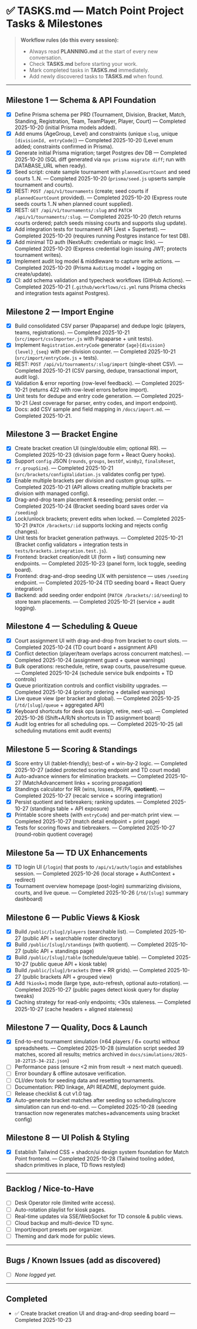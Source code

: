 # ✅ TASKS.md — Match Point Project Tasks & Milestones

> **Workflow rules (do this every session):**
> - Always read **PLANNING.md** at the start of every new conversation.
> - Check **TASKS.md** before starting your work.
> - Mark completed tasks in **TASKS.md** immediately.
> - Add newly discovered tasks to **TASKS.md** when found.

---

## Milestone 1 — Schema & API Foundation
- [x] Define Prisma schema per PRD (Tournament, Division, Bracket, Match, Standing, Registration, Team, TeamPlayer, Player, Court) — Completed 2025-10-20 (initial Prisma models added).
 - [x] Add enums (AgeGroup, Level) and constraints (unique `slug`, unique `[divisionId, entryCode]`) — Completed 2025-10-20 (Level enum added; constraints confirmed in Prisma).
- [x] Generate initial Prisma migration; target Postgres dev DB — Completed 2025-10-20 (SQL diff generated via `npx prisma migrate diff`; run with DATABASE_URL when ready).
- [x] Seed script: create sample tournament with `plannedCourtCount` and seed courts 1..N. — Completed 2025-10-20 (`prisma/seed.js` upserts sample tournament and courts).
- [x] REST: `POST /api/v1/tournaments` (create; seed courts if `plannedCourtCount` provided). — Completed 2025-10-20 (Express route seeds courts 1..N when planned count supplied).
- [x] REST: `GET /api/v1/tournaments/:slug` and `PATCH /api/v1/tournaments/:slug`. — Completed 2025-10-20 (fetch returns courts ordered; patch seeds missing courts and supports slug update).
- [x] Add integration tests for tournament API (Jest + Supertest). — Completed 2025-10-20 (requires running Postgres instance for test DB).
- [x] Add minimal TD auth (NextAuth: credentials or magic link). — Completed 2025-10-20 (Express credential login issuing JWT; protects tournament writes).
- [x] Implement audit log model & middleware to capture write actions. — Completed 2025-10-20 (Prisma `AuditLog` model + logging on create/update).
- [x] CI: add schema validation and typecheck workflows (GitHub Actions). — Completed 2025-10-21 (`.github/workflows/ci.yml` runs Prisma checks and integration tests against Postgres).

## Milestone 2 — Import Engine
- [x] Build consolidated CSV parser (Papaparse) and dedupe logic (players, teams, registrations). — Completed 2025-10-21 (`src/import/csvImporter.js` with Papaparse + unit tests).
- [x] Implement `Registration.entryCode` generator `{age}{division}{level}_{seq}` with per-division counter. — Completed 2025-10-21 (`src/import/entryCode.js` + tests).
- [x] REST: `POST /api/v1/tournaments/:slug/import` (single-sheet CSV). — Completed 2025-10-21 (CSV parsing, dedupe, transactional import, audit log).
- [x] Validation & error reporting (row-level feedback). — Completed 2025-10-21 (returns 422 with row-level errors before import).
- [x] Unit tests for dedupe and entry code generation. — Completed 2025-10-21 (Jest coverage for parser, entry codes, and import endpoint).
- [x] Docs: add CSV sample and field mapping in `/docs/import.md`. — Completed 2025-10-21.

## Milestone 3 — Bracket Engine
- [x] Create bracket creation UI (single/double elim; optional RR). — Completed 2025-10-23 (division page form + React Query hooks).
- [x] Support `config` JSON (`rounds`, `groups`, `bestOf`, `winBy2`, `finalsReset`, `rr.groupSize`). — Completed 2025-10-21 (`src/brackets/configValidation.js` validates config per type).
- [x] Enable multiple brackets per division and custom group splits. — Completed 2025-10-21 (API allows creating multiple brackets per division with managed config).
- [x] Drag-and-drop team placement & reseeding; persist order. — Completed 2025-10-24 (Bracket seeding board saves order via `/seeding`)
- [x] Lock/unlock brackets; prevent edits when locked. — Completed 2025-10-21 (`PATCH /brackets/:id` supports locking and rejects config changes).
- [x] Unit tests for bracket generation pathways. — Completed 2025-10-21 (Bracket config validators + integration tests in `tests/brackets.integration.test.js`).
- [x] Frontend: bracket creation/edit UI (form + list) consuming new endpoints. — Completed 2025-10-23 (panel form, lock toggle, seeding board).
- [x] Frontend: drag-and-drop seeding UX with persistence — uses `/seeding` endpoint. — Completed 2025-10-24 (TD seeding board + React Query integration)
- [x] Backend: add seeding order endpoint (`PATCH /brackets/:id/seeding`) to store team placements. — Completed 2025-10-21 (service + audit logging).

## Milestone 4 — Scheduling & Queue
- [x] Court assignment UI with drag-and-drop from bracket to court slots. — Completed 2025-10-24 (TD court board + assignment API)
- [x] Conflict detection (player/team overlaps across concurrent matches). — Completed 2025-10-24 (assignment guard + queue warnings)
- [x] Bulk operations: reschedule, retire, swap courts, pause/resume queue. — Completed 2025-10-24 (schedule service bulk endpoints + TD controls)
- [x] Queue prioritization controls and conflict visibility upgrades. — Completed 2025-10-24 (priority ordering + detailed warnings)
- [x] Live queue view (per bracket and global). — Completed 2025-10-25 (`/td/[slug]/queue` + aggregated API)
- [x] Keyboard shortcuts for desk ops (assign, retire, next-up). — Completed 2025-10-26 (Shift+A/R/N shortcuts in TD assignment board)
- [x] Audit log entries for all scheduling ops. — Completed 2025-10-25 (all scheduling mutations emit audit events)

## Milestone 5 — Scoring & Standings
- [x] Score entry UI (tablet-friendly); best-of + win-by-2 logic. — Completed 2025-10-27 (added protected scoring endpoint and TD court modal)
- [x] Auto-advance winners for elimination brackets. — Completed 2025-10-27 (MatchAdvancement links + scoring propagation)
- [x] Standings calculator for RR (wins, losses, PF/PA, **quotient**). — Completed 2025-10-27 (recalc service + scoring integration)
- [x] Persist quotient and tiebreakers; ranking updates. — Completed 2025-10-27 (standings table + API exposure)
- [x] Printable score sheets (with `entryCode`) and per-match print view. — Completed 2025-10-27 (match detail endpoint + print page)
- [x] Tests for scoring flows and tiebreakers. — Completed 2025-10-27 (round-robin quotient coverage)

## Milestone 5a — TD UX Enhancements
- [x] TD login UI (`/login`) that posts to `/api/v1/auth/login` and establishes session. — Completed 2025-10-26 (local storage + AuthContext + redirect)
- [x] Tournament overview homepage (post-login) summarizing divisions, courts, and live queue. — Completed 2025-10-26 (`/td/[slug]` summary dashboard)

## Milestone 6 — Public Views & Kiosk
- [x] Build `/public/[slug]/players` (searchable list). — Completed 2025-10-27 (public API + searchable roster directory)
- [x] Build `/public/[slug]/standings` (with quotient). — Completed 2025-10-27 (public API + standings page)
- [x] Build `/public/[slug]/table` (schedule/queue table). — Completed 2025-10-27 (public queue API + kiosk table)
- [x] Build `/public/[slug]/brackets` (tree + RR grids). — Completed 2025-10-27 (public brackets API + grouped view)
- [x] Add `?kiosk=1` mode (large type, auto-refresh, optional auto-rotation). — Completed 2025-10-27 (public pages detect kiosk query for display tweaks)
- [x] Caching strategy for read-only endpoints; <30s staleness. — Completed 2025-10-27 (cache headers + aligned staleness)

## Milestone 7 — Quality, Docs & Launch
- [x] End-to-end tournament simulation (≥64 players / 6+ courts) without spreadsheets. — Completed 2025-10-28 (simulation script seeded 39 matches, scored all results; metrics archived in `docs/simulations/2025-10-22T15-34-21Z.json`)
- [ ] Performance pass (ensure <2 min from result → next match queued).
- [ ] Error boundary & offline autosave verification.
- [ ] CLI/dev tools for seeding data and resetting tournaments.
- [ ] Documentation: PRD linkage, API README, deployment guide.
- [ ] Release checklist & cut v1.0 tag.
- [x] Auto-generate bracket matches after seeding so scheduling/score simulation can run end-to-end. — Completed 2025-10-28 (seeding transaction now regenerates matches+advancements using bracket config)

## Milestone 8 — UI Polish & Styling
- [x] Establish Tailwind CSS + shadcn/ui design system foundation for Match Point frontend. — Completed 2025-10-28 (Tailwind tooling added, shadcn primitives in place, TD flows restyled)

---

## Backlog / Nice-to-Have
- [ ] Desk Operator role (limited write access).
- [ ] Auto-rotation playlist for kiosk pages.
- [ ] Real-time updates via SSE/WebSocket for TD console & public views.
- [ ] Cloud backup and multi-device TD sync.
- [ ] Import/export presets per organizer.
- [ ] Theming and dark mode for public views.

---

## Bugs / Known Issues (add as discovered)
- [ ] _None logged yet._

---

## Completed
- ✅ Create bracket creation UI and drag-and-drop seeding board — Completed 2025-10-23
